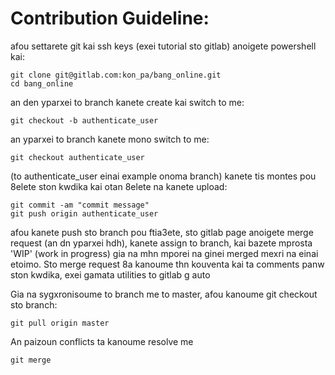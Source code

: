 # Contribution Guideline:

afou settarete git kai ssh keys (exei tutorial sto gitlab) anoigete powershell kai:

```
git clone git@gitlab.com:kon_pa/bang_online.git
cd bang_online
```

an den yparxei to branch kanete create kai switch to me:
```
git checkout -b authenticate_user
```

an yparxei to branch kanete mono switch to me:
```
git checkout authenticate_user
```

(to authenticate_user einai example onoma branch)
kanete tis montes pou 8elete ston kwdika kai otan 8elete na kanete upload:

```
git commit -am "commit message"
git push origin authenticate_user
```

afou kanete push sto branch pou ftia3ete, sto gitlab page anoigete merge request (an dn yparxei hdh), kanete assign to branch, kai bazete mprosta 'WIP' (work in progress) gia na mhn mporei na ginei merged mexri na einai etoimo. Sto merge request 8a kanoume thn kouventa kai ta comments panw ston kwdika, exei gamata utilities to gitlab g auto

Gia na sygxronisoume to branch me to master, afou kanoume git checkout sto branch:
```
git pull origin master
```

An paizoun conflicts ta kanoume resolve me 
```
git merge
```

